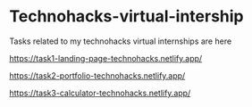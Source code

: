 # Technohacks-virtual-intership
Tasks related to my technohacks virtual internships are here

https://task1-landing-page-technohacks.netlify.app/

https://task2-portfolio-technohacks.netlify.app/

https://task3-calculator-technohacks.netlify.app/

